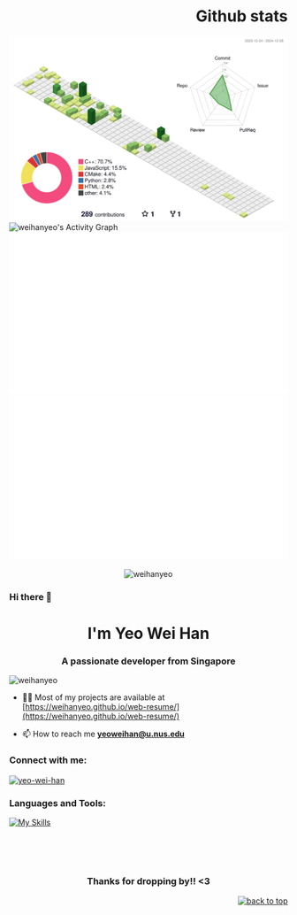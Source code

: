 <h1 align="right">Github stats</h1>
<div id="top"></div>
<picture>
  <source media="(prefers-color-scheme: dark)" srcset="https://raw.githubusercontent.com/weihanyeo/weihanyeo/master/profile-3d-contrib/profile-night-green.svg">
  <img alt="weihanyeo's GitHub Profile 3D Contrib" src="https://raw.githubusercontent.com/weihanyeo/weihanyeo/master/profile-3d-contrib/profile-green.svg">
</picture>

<picture>
  <source media="(prefers-color-scheme: dark)" srcset="https://github-readme-activity-graph.vercel.app/graph/?username=weihanyeo&bg_color=00000f&color=007bff&line=fac539&point=FFFFFF&hide_border=true">
  <img alt="weihanyeo's Activity Graph" src="https://github-readme-activity-graph.vercel.app/graph/?username=weihanyeo&bg_color=ffffff&color=007bff&line=47a042&point=255322&hide_border=true">
</picture>

<!-- https://github.com/jstrieb/github-stats -->
<div align="center">

<a href="https://github.com/weihanyeo/github-stats">
<picture>
  <source media="(prefers-color-scheme: dark)" srcset="https://raw.githubusercontent.com/weihanyeo/github-stats/master/generated/overview.svg#gh-dark-mode-only">
  <img alt="weihanyeo's github-stats" src="https://raw.githubusercontent.com/weihanyeo/github-stats/master/generated/overview.svg">
</picture>
</a>

<a href="https://github.com/weihanyeo/github-stats">
<picture>
  <source media="(prefers-color-scheme: dark)" srcset="https://raw.githubusercontent.com/weihanyeo/github-stats/master/generated/languages.svg#gh-dark-mode-only">
  <img alt="weihanyeo's github-stats" src="https://raw.githubusercontent.com/weihanyeo/github-stats/master/generated/languages.svg">
</picture>
</a>

<p><img align="center" src="https://github-readme-stats.vercel.app/api/top-langs?username=weihanyeo&show_icons=true&locale=en&layout=compact&theme=dark" alt="weihanyeo" /></p>

</div>

### Hi there 👋

<h1 align="center">I'm Yeo Wei Han</h1>
<h3 align="center">A passionate developer from Singapore</h3>

<p align="left"> <img src="https://komarev.com/ghpvc/?username=weihanyeo&label=Profile%20views&color=0e75b6&style=flat" alt="weihanyeo" /> </p>

- 👨‍💻 Most of my projects are available at [https://weihanyeo.github.io/web-resume/](https://weihanyeo.github.io/web-resume/)

- 📫 How to reach me **yeoweihan@u.nus.edu**

<h3 align="left">Connect with me:</h3>
<p align="left">
<a href="https://linkedin.com/in/weihanyeo" target="blank"><img align="center" src="https://raw.githubusercontent.com/rahuldkjain/github-profile-readme-generator/master/src/images/icons/Social/linked-in-alt.svg" alt="yeo-wei-han" height="30" width="40" /></a>
</p>

<h3 align="left">Languages and Tools:</h3>

[![My Skills](https://skillicons.dev/icons?i=bash,c,cpp,css,figma,firebase,git,html,java,javascript,linux,mongodb,mysql,nextjs,nodejs,react,sass,tailwind,&perline=9)](https://skillicons.dev)

<br>
<br>
<br>
<h3 align="center">Thanks for dropping by!! <3 </h3>

<p align="right">
<a href="#top">
<picture>
  <source media="(prefers-color-scheme: dark)" srcset="https://raw.githubusercontent.com/weihanyeo/weihanyeo/master/icons/arrow-square-up-fac539.svg">
  <img alt="back to top" width="30px" height="30px" src="https://raw.githubusercontent.com/weihanyeo/weihanyeo/master/icons/arrow-square-up-fac539.svg">
</picture>
</a>
</p>
</main>
